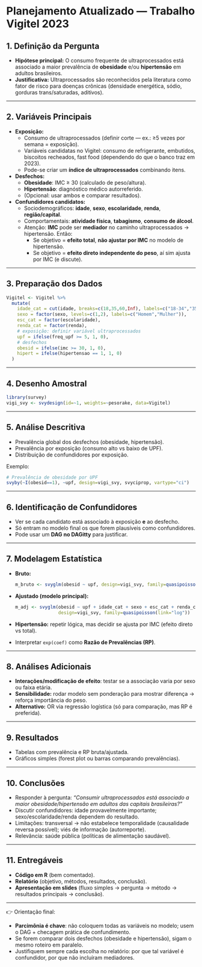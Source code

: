 # Planejamento Atualizado — Trabalho Vigitel 2023

## 1. Definição da Pergunta

- **Hipótese principal:** O consumo frequente de ultraprocessados está associado a maior prevalência de **obesidade** e/ou **hipertensão** em adultos brasileiros.
- **Justificativa:** Ultraprocessados são reconhecidos pela literatura como fator de risco para doenças crônicas (densidade energética, sódio, gorduras trans/saturadas, aditivos).

---

## 2. Variáveis Principais

- **Exposição:**
    - Consumo de ultraprocessados (definir corte — ex.: ≥5 vezes por semana = exposição).
    - Variáveis candidatas no Vigitel: consumo de refrigerante, embutidos, biscoitos recheados, fast food (dependendo do que o banco traz em 2023).
    - Pode-se criar um **índice de ultraprocessados** combinando itens.
- **Desfechos:**
    - **Obesidade**: IMC ≥ 30 (calculado de peso/altura).
    - **Hipertensão**: diagnóstico médico autorreferido.
    - (Opcional: usar ambos e comparar resultados).
- **Confundidores candidatos:**
    - Sociodemográficos: **idade**, **sexo**, **escolaridade**, **renda**, **região/capital**.
    - Comportamentais: **atividade física**, **tabagismo**, **consumo de álcool**.
    - Atenção: **IMC** pode ser **mediador** no caminho ultraprocessados → hipertensão. Então:
        - Se objetivo = **efeito total**, **não ajustar por IMC** no modelo de hipertensão.
        - Se objetivo = **efeito direto independente do peso**, aí sim ajusta por IMC (e discute).

---

## 3. Preparação dos Dados

```r
Vigitel <- Vigitel %>%
  mutate(
    idade_cat = cut(idade, breaks=c(18,35,60,Inf), labels=c("18-34","35-59","60+"), right=FALSE),
    sexo = factor(sexo, levels=c(1,2), labels=c("Homem","Mulher")),
    esc_cat = factor(escolaridade),
    renda_cat = factor(renda),
    # exposição: definir variável ultraprocessados
    upf = ifelse(freq_upf >= 5, 1, 0),
    # desfechos
    obesid = ifelse(imc >= 30, 1, 0),
    hipert = ifelse(hipertensao == 1, 1, 0)
  )

```

---

## 4. Desenho Amostral

```r
library(survey)
vigi_svy <- svydesign(id=~1, weights=~pesorake, data=Vigitel)

```

---

## 5. Análise Descritiva

- Prevalência global dos desfechos (obesidade, hipertensão).
- Prevalência por exposição (consumo alto vs baixo de UPF).
- Distribuição de confundidores por exposição.

Exemplo:

```r
# Prevalência de obesidade por UPF
svyby(~I(obesid==1), ~upf, design=vigi_svy, svyciprop, vartype="ci")

```

---

## 6. Identificação de Confundidores

- Ver se cada candidato está associado à exposição **e** ao desfecho.
- Só entram no modelo final os que forem plausíveis como confundidores.
- Pode usar um **DAG no DAGitty** para justificar.

---

## 7. Modelagem Estatística

- **Bruto:**
    
    ```r
    m_bruto <- svyglm(obesid ~ upf, design=vigi_svy, family=quasipoisson(link="log"))
    
    ```
    
- **Ajustado (modelo principal):**
    
    ```r
    m_adj <- svyglm(obesid ~ upf + idade_cat + sexo + esc_cat + renda_cat,
                    design=vigi_svy, family=quasipoisson(link="log"))
    
    ```
    
- **Hipertensão:** repetir lógica, mas decidir se ajusta por IMC (efeito direto vs total).
- Interpretar `exp(coef)` como **Razão de Prevalências (RP)**.

---

## 8. Análises Adicionais

- **Interações/modificação de efeito**: testar se a associação varia por sexo ou faixa etária.
- **Sensibilidade:** rodar modelo sem ponderação para mostrar diferença → reforça importância do peso.
- **Alternativo:** OR via regressão logística (só para comparação, mas RP é preferida).

---

## 9. Resultados

- Tabelas com prevalência e RP bruta/ajustada.
- Gráficos simples (forest plot ou barras comparando prevalências).

---

## 10. Conclusões

- Responder à pergunta: *“Consumir ultraprocessados está associado a maior obesidade/hipertensão em adultos das capitais brasileiras?”*
- Discutir confundidores: idade provavelmente importante; sexo/escolaridade/renda dependem do resultado.
- Limitações: transversal → não estabelece temporalidade (causalidade reversa possível); viés de informação (autorreporte).
- Relevância: saúde pública (políticas de alimentação saudável).

---

## 11. Entregáveis

- **Código em R** (bem comentado).
- **Relatório** (objetivo, métodos, resultados, conclusão).
- **Apresentação em slides** (fluxo simples → pergunta → método → resultados principais → conclusão).

---

👉 Orientação final:

- **Parcimônia é chave**: não coloquem todas as variáveis no modelo; usem o DAG + checagem prática de confundimento.
- Se forem comparar dois desfechos (obesidade e hipertensão), sigam o mesmo roteiro em paralelo.
- Justifiquem sempre cada escolha no relatório: por que tal variável é confundidor, por que não incluíram mediadores.
